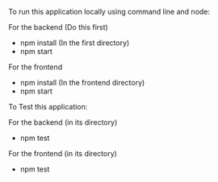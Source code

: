 To run this application locally using command line and node:

For the backend (Do this first)
- npm install (In the first directory)
- npm start

For the frontend
- npm install (In the frontend directory)
- npm start


To Test this application:

For the backend (in its directory)
- npm test

For the frontend (in its directory)
- npm test